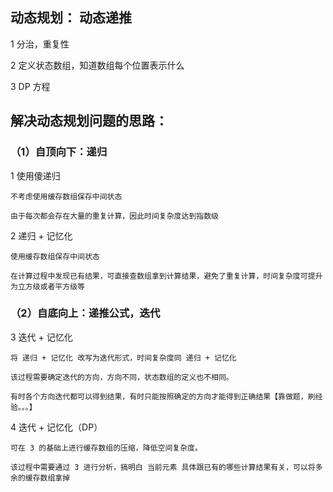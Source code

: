 ## 动态规划： 动态递推
1 分治，重复性

2 定义状态数组，知道数组每个位置表示什么

3 DP 方程

## 解决动态规划问题的思路：
### （1）自顶向下：递归
1 使用傻递归

    不考虑使用缓存数组保存中间状态

    由于每次都会存在大量的重复计算，因此时间复杂度达到指数级

2 递归 + 记忆化

    使用缓存数组保存中间状态

    在计算过程中发现已有结果，可直接查数组拿到计算结果，避免了重复计算，时间复杂度可提升为立方级或者平方级等


### （2）自底向上：递推公式，迭代
3 迭代 + 记忆化

    将 递归 + 记忆化 改写为迭代形式，时间复杂度同 递归 + 记忆化

    该过程需要确定迭代的方向，方向不同，状态数组的定义也不相同。

    有时各个方向迭代都可以得到结果，有时只能按照确定的方向才能得到正确结果【靠做题，刷经验。。。】

4 迭代 + 记忆化（DP）

    可在 3 的基础上进行缓存数组的压缩，降低空间复杂度。
    
    该过程中需要通过 3 进行分析，搞明白 当前元素 具体跟已有的哪些计算结果有关，可以将多余的缓存数组拿掉





